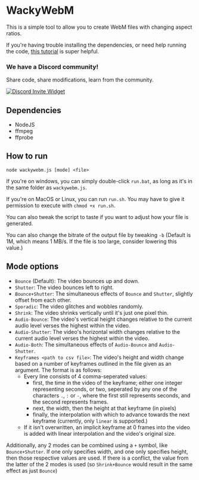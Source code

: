 # WackyWebM

This is a simple tool to allow you to create WebM files with changing aspect ratios.

If you're having trouble installing the dependencies, or need help running the code, [this tutorial](https://www.youtube.com/watch?v=ZjGMjv1Gv94) is super helpful.

### We have a Discord community!

Share code, share modifications, learn from the community.

[![Discord Invite Widget](https://invidget.switchblade.xyz/EdrqJ6AMKF)](https://discord.gg/EdrqJ6AMKF)

## Dependencies

- NodeJS
- ffmpeg
- ffprobe

## How to run

`node wackywebm.js [mode] <file>`

If you're on windows, you can simply double-click `run.bat`, as long as it's in the same folder as `wackywebm.js`.

If you're on MacOS or Linux, you can run `run.sh`. You may have to give it permission to execute with `chmod +x run.sh`.

You can also tweak the script to taste if you want to adjust how your file is generated.

You can also change the bitrate of the output file by tweaking `-b` (Default is 1M, which means 1 MB/s. If the file is too large, consider lowering this value.)

## Mode options

- `Bounce` (Default): The video bounces up and down.
- `Shutter`: The video bounces left to right.
- `Bounce+Shutter`: The simultaneous effects of `Bounce` and `Shutter`, slightly offset from each other.
- `Sporadic`: The video glitches and wobbles randomly.
- `Shrink`: The video shrinks vertically until it's just one pixel thin.
- `Audio-Bounce`: The video's vertical height changes relative to the current audio level verses the highest within the video.
- `Audio-Shutter`: The video's horizontal width changes relative to the current audio level verses the highest within the video.
- `Audio-Both`: The simultaneous effects of `Audio-Bounce` and `Audio-Shutter`.
- `Keyframes <path to csv file>`: The video's height and width change based on a number of keyframes outlined in the file given as an argument. The format is as follows:
  - Every line consists of 4 comma-seperated values:
    - first, the time in the video of the keyframe; either one integer representing seconds, or two, seperated by any one of the characters `.`, `:` or `-`, where the first still represents seconds, and the second represents frames.
    - next, the width, then the height at that keyframe (in pixels)
    - finally, the interpolation with which to advance towards the next keyframe (currently, only `linear` is supported.)
  - If it isn't overwritten, an implicit keyframe at 0 frames into the video is added with linear interpolation and the video's original size.

Additionally, any 2 modes can be combined using a `+` symbol, like `Bounce+Shutter`. If one only specifies width, and one only specifies height, then those respective values are used. If there is a conflict, the value from the latter of the 2 modes is used (so `Shrink+Bounce` would result in the same effect as just `Bounce`)
